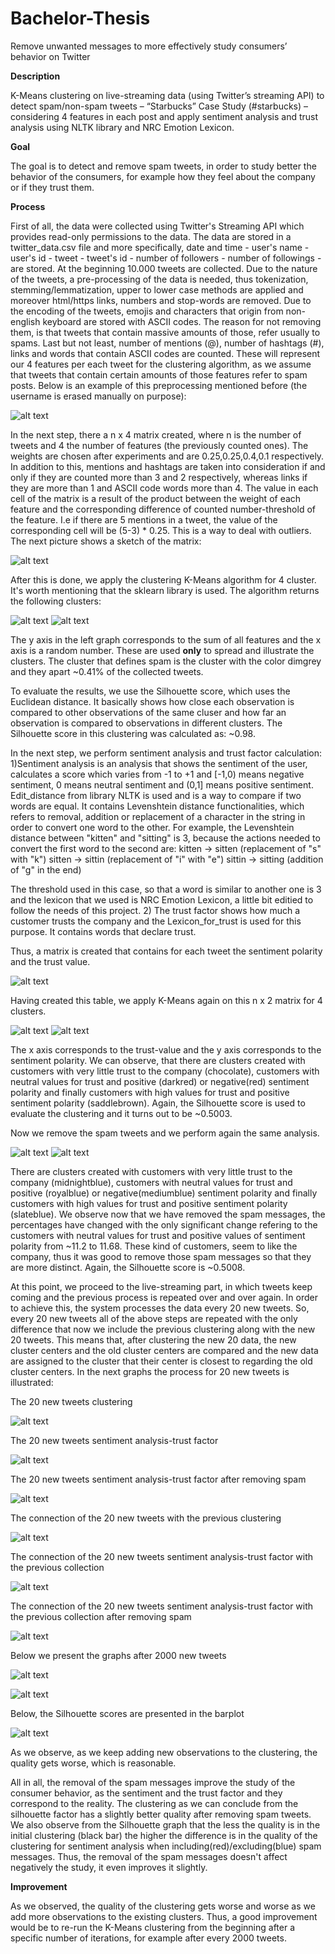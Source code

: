 # Bachelor-Thesis
Remove unwanted messages to more effectively study consumers’ behavior on Twitter

**Description** 

K-Means clustering on live-streaming data (using Twitter’s streaming API) to detect spam/non-spam tweets – “Starbucks” Case Study (#starbucks) – considering 4 features in each post and apply sentiment analysis and trust analysis using NLTK library and NRC Emotion Lexicon.

**Goal**

The goal is to detect and remove spam tweets, in order to study better the behavior of the consumers, for example how they feel about the company or if they trust them. 

**Process** 

  First of all, the data were collected using Twitter's Streaming API which provides read-only permissions to the data. The data are stored in a twitter_data.csv file and more specifically, date and time - user's name - user's id - tweet - tweet's id - number of followers - number of followings - are stored. At the beginning 10.000 tweets are collected. Due to the nature of the tweets, a pre-processing of the data is needed, thus tokenization, stemming/lemmatization, upper to lower case methods are applied and moreover html/https links, numbers and stop-words are removed. Due to the encoding of the tweets, emojis and characters that origin from non-english keyboard are stored with ASCII codes. The reason for not removing them, is that tweets that contain massive amounts of those, refer usually to spams. Last but not least, number of mentions (@), number of hashtags (#), links and words that contain ASCII codes are counted. These will represent our 4 features per each tweet for the clustering algorithm, as we assume that tweets that contain certain amounts of those features refer to spam posts. Below is an example of this preprocessing mentioned before (the username is erased manually on purpose):
  
![alt text](https://github.com/VasileiosKarapoulios/Bachelor-Thesis/blob/main/Screenshots/Preprocessing.PNG?raw=true)

  In the next step, there a n x 4 matrix created, where n is the number of tweets and 4 the number of features (the previously counted ones). The weights are chosen after experiments and are 0.25,0.25,0.4,0.1 respectively. In addition to this, mentions and hashtags are taken into consideration if and only if they are counted more than 3 and 2 respectively, whereas links if they are more than 1 and ASCII code words more than 4. The value in each cell of the matrix is a result of the product between the weight of each feature and the corresponding difference of counted number-threshold of the feature. I.e if there are 5 mentions in a tweet, the value of the corresponding cell will be 
(5-3) * 0.25. This is a way to deal with outliers. The next picture shows a sketch of the matrix:

![alt text](https://github.com/VasileiosKarapoulios/Bachelor-Thesis/blob/main/Screenshots/Matrix.PNG?raw=true)

  After this is done, we apply the clustering K-Means algorithm for 4 cluster. It's worth mentioning that the sklearn library is used. The algorithm returns the following clusters: 
  
![alt text](https://github.com/VasileiosKarapoulios/Bachelor-Thesis/blob/main/Screenshots/Clustering10000.PNG?raw=true)
![alt text](https://github.com/VasileiosKarapoulios/Bachelor-Thesis/blob/main/Screenshots/PercentTweets.PNG?raw=true)

The y axis in the left graph corresponds to the sum of all features and the x axis is a random number. These are used **only** to spread and illustrate the clusters. The cluster that defines spam is the cluster with the color dimgrey and they apart ~0.41% of the collected tweets. 

  To evaluate the results, we use the Silhouette score, which uses the Euclidean distance. It basically shows how close each observation is compared to other observations of the same cluser and how far an observation is compared to observations in different clusters. The Silhouette score in this clustering was calculated as: ~0.98.
  
   In the next step, we perform sentiment analysis and trust factor calculation:
   1)Sentiment analysis is an analysis that shows the sentiment of the user, calculates a score which varies from -1 to +1 and \[-1,0) means negative sentiment, 0 means neutral sentiment and (0,1] means positive sentiment. Edit_distance from library NLTK is used and is a way to compare if two words are equal. It contains Levenshtein distance functionalities, which refers to removal, addition or replacement of a character in the string in order to convert one word to the other. For example, the Levenshtein distance between "kitten" and "sitting" is 3, because the actions needed to convert the first word to the second are:
      kitten → sitten (replacement of "s" with "k")
      sitten → sittin (replacement of "i" with "e")
      sittin → sitting (addition of "g" in the end)
      
   The threshold used in this case, so that a word is similar to another one is 3 and the lexicon that we used is NRC Emotion Lexicon, a little bit editied to follow the needs of this project. 
   2) The trust factor shows how much a customer trusts the company and the Lexicon_for_trust is used for this purpose. It contains words that declare trust.  
   
Thus, a matrix is created that contains for each tweet the sentiment polarity and the trust value.
   
![alt text](https://github.com/VasileiosKarapoulios/Bachelor-Thesis/blob/main/Screenshots/SentimentTrust.PNG?raw=true)  

Having created this table, we apply K-Means again on this n x 2 matrix for 4 clusters. 

![alt text](https://github.com/VasileiosKarapoulios/Bachelor-Thesis/blob/main/Screenshots/SentimentTrust10000.PNG?raw=true)
![alt text](https://github.com/VasileiosKarapoulios/Bachelor-Thesis/blob/main/Screenshots/PercentSentimentTrust.PNG?raw=true) 

The x axis corresponds to the trust-value and the y axis corresponds to the sentiment polarity. We can observe, that there are clusters created with customers with very little trust to the company (chocolate), customers with neutral values for trust and positive (darkred) or negative(red) sentiment polarity and finally customers with high values for trust and positive sentiment polarity (saddlebrown). Again, the Silhouette score is used to evaluate the clustering and it turns out to be ~0.5003. 

  Now we remove the spam tweets and we perform again the same analysis.
  
![alt text](https://github.com/VasileiosKarapoulios/Bachelor-Thesis/blob/main/Screenshots/SentimentTrust10000NoSpam.PNG?raw=true)
![alt text](https://github.com/VasileiosKarapoulios/Bachelor-Thesis/blob/main/Screenshots/PercentSentimentTrust10000NoSpam.PNG?raw=true) 

There are clusters created with customers with very little trust to the company (midnightblue), customers with neutral values for trust and positive (royalblue) or negative(mediumblue) sentiment polarity and finally customers with high values for trust and positive sentiment polarity (slateblue). We observe now that we have removed the spam messages, the percentages have changed with the only significant change refering to the customers with neutral values for trust and positive values of sentiment polarity from ~11.2 to 11.68. These kind of customers, seem to like the company, thus it was good to remove those spam messages so that they are more distinct. Again, the Silhouette score is ~0.5008.

  At this point, we proceed to the live-streaming part, in which tweets keep coming and the previous process is repeated over and over again. In order to achieve this, the system processes the data every 20 new tweets. So, every 20 new tweets all of the above steps are repeated with the only difference that now we include the previous clustering along with the new 20 tweets. This means that, after clustering the new 20 data, the new cluster centers and the old cluster centers are compared and the new data are assigned to the cluster that their center is closest to regarding the old cluster centers. In the next graphs the process for 20 new tweets is illustrated:

The 20 new tweets clustering

![alt text](https://github.com/VasileiosKarapoulios/Bachelor-Thesis/blob/main/Screenshots/20newtweetsClustering.PNG?raw=true)

The 20 new tweets sentiment analysis-trust factor

![alt text](https://github.com/VasileiosKarapoulios/Bachelor-Thesis/blob/main/Screenshots/20newtweetsSentimentTrust.PNG?raw=true) 

The 20 new tweets sentiment analysis-trust factor after removing spam

![alt text](https://github.com/VasileiosKarapoulios/Bachelor-Thesis/blob/main/Screenshots/20newtweetsSentimentTrustNoSpam.PNG?raw=true)

The connection of the 20 new tweets with the previous clustering

![alt text](https://github.com/VasileiosKarapoulios/Bachelor-Thesis/blob/main/Screenshots/ClusterConnection1020.PNG?raw=true)

The connection of the 20 new tweets sentiment analysis-trust factor with the previous collection

![alt text](https://github.com/VasileiosKarapoulios/Bachelor-Thesis/blob/main/Screenshots/SentimentTrustConnection1020.PNG?raw=true)

The connection of the 20 new tweets sentiment analysis-trust factor with the previous collection after removing spam

![alt text](https://github.com/VasileiosKarapoulios/Bachelor-Thesis/blob/main/Screenshots/SentimentTrustConnection1020NoSpam.PNG?raw=true) 


Below we present the graphs after 2000 new tweets 

![alt text](https://github.com/VasileiosKarapoulios/Bachelor-Thesis/blob/main/Screenshots/SentimentTrust12000.PNG?raw=true) 

![alt text](https://github.com/VasileiosKarapoulios/Bachelor-Thesis/blob/main/Screenshots/SentimentTrust12000NoSpam.PNG?raw=true) 

Below, the Silhouette scores are presented in the barplot

![alt text](https://github.com/VasileiosKarapoulios/Bachelor-Thesis/blob/main/Screenshots/Silhouette.PNG?raw=true)   

As we observe, as we keep adding new observations to the clustering, the quality gets worse, which is reasonable.

  All in all, the removal of the spam messages improve the study of the consumer behavior, as the sentiment and the trust factor and they correspond to the reality. The clustering as we can conclude from the silhouette factor has a slightly better quality after removing spam tweets. We also observe from the Silhouette graph that the less the quality is in the initial clustering (black bar) the higher the difference is in the quality of the clustering for sentiment analysis when including(red)/excluding(blue) spam messages. Thus, the removal of the spam messages doesn't affect negatively the study, it even improves it slightly.  

**Improvement** 

As we observed, the quality of the clustering gets worse and worse as we add more observations to the existing clusters. Thus, a good improvement would be to re-run the K-Means clustering from the beginning after a specific number of iterations, for example after every 2000 tweets. 
